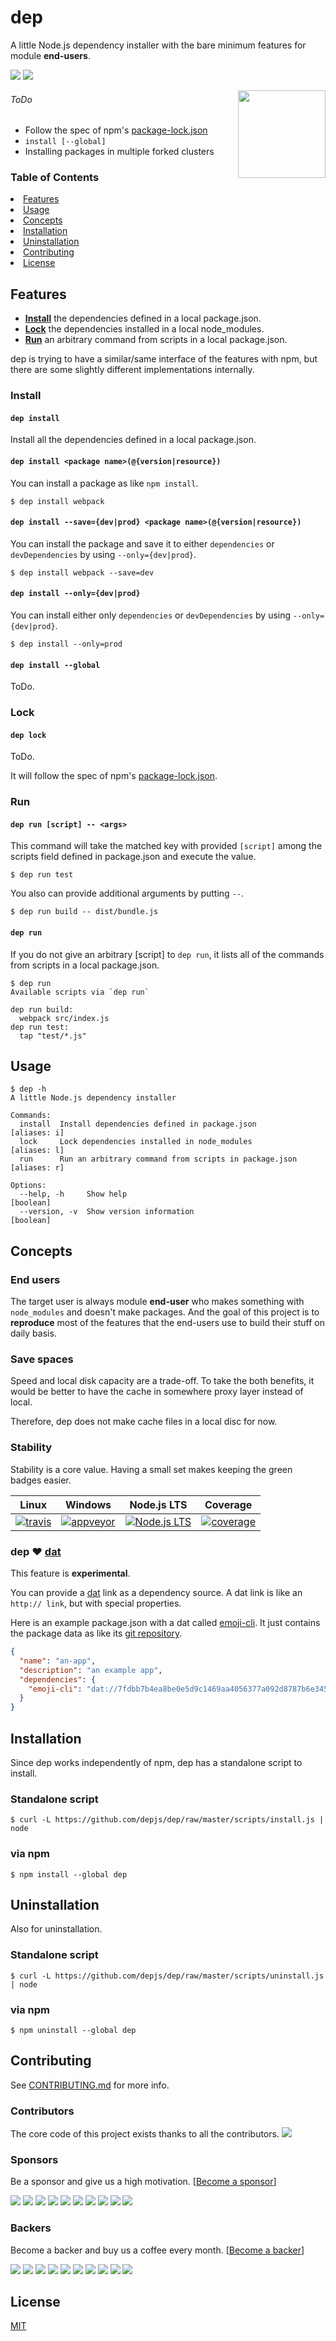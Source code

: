 # dep

A little Node.js dependency installer with the bare minimum features for module **end-users**.

<a href="#backers" alt="sponsors on Open Collective"><img src="https://opencollective.com/dep/backers/badge.svg" /></a> <a href="#sponsors" alt="Sponsors on Open Collective"><img src="https://opencollective.com/dep/sponsors/badge.svg" />

[<img src="https://raw.githubusercontent.com/depjs/artwork/master/logo-500x500.png" align="right" width="140">](https://github.com/depjs/dep)

###### ToDo
+ Follow the spec of npm's [package-lock.json]
+ `install [--global]`
+ Installing packages in multiple forked clusters

### Table of Contents

<li><a href="#features">Features</a></li>
<li><a href="#usage">Usage</a></li>
<li><a href="#concepts">Concepts</a></li>
<li><a href="#installation">Installation</a></li>
<li><a href="#uninstallation">Uninstallation</a></li>
<li><a href="#contributing">Contributing</a></li>
<li><a href="#license">License</a></li>

## Features
+ **<a href="#install">Install</a>** the dependencies defined in a local package.json.
+ **<a href="#lock">Lock</a>** the dependencies installed in a local node_modules.
+ **<a href="#run">Run</a>** an arbitrary command from scripts in a local package.json.

dep is trying to have a similar/same interface of the features with npm, but there are some slightly different implementations internally.

### Install
#### `dep install`
Install all the dependencies defined in a local package.json.

#### `dep install <package name>(@{version|resource})`
You can install a package as like `npm install`.

```console
$ dep install webpack
```

#### `dep install --save={dev|prod} <package name>(@{version|resource})`
You can install the package and save it to either `dependencies` or `devDependencies` by using `--only={dev|prod}`.

```console
$ dep install webpack --save=dev
```

#### `dep install --only={dev|prod}`
You can install either only `dependencies` or `devDependencies` by using `--only={dev|prod}`.

```console
$ dep install --only=prod
```

#### `dep install --global`
ToDo.

### Lock
#### `dep lock`
ToDo.

It will follow the spec of npm's [package-lock.json].

### Run
#### `dep run [script] -- <args>`
This command will take the matched key with provided  `[script]` among the scripts field defined in package.json and execute the value.

```console
$ dep run test
```

You also can provide additional arguments by putting `--`.

```console
$ dep run build -- dist/bundle.js
```

#### `dep run`
If you do not give an arbitrary [script] to `dep run`, it lists all of the commands from scripts in a local package.json.

```console
$ dep run
Available scripts via `dep run`

dep run build:
  webpack src/index.js
dep run test:
  tap "test/*.js"
```

## Usage
```console
$ dep -h
A little Node.js dependency installer

Commands:
  install  Install dependencies defined in package.json             [aliases: i]
  lock     Lock dependencies installed in node_modules              [aliases: l]
  run      Run an arbitrary command from scripts in package.json    [aliases: r]

Options:
  --help, -h     Show help                                             [boolean]
  --version, -v  Show version information                              [boolean]
```

## Concepts

### End users
The target user is always module **end-user** who makes something with `node_modules` and doesn't make packages. And the goal of this project is to **reproduce** most of the features that the end-users use to build their stuff on daily basis.

### Save spaces
Speed and local disk capacity are a trade-off. To take the both benefits, it would be better to have the cache in somewhere proxy layer instead of local.

Therefore, dep does not make cache files in a local disc for now.

### Stability
Stability is a core value. Having a small set makes keeping the green badges easier.

| Linux | Windows | Node.js LTS | Coverage |
| :-: | :-: | :-: | :-: |
| [![travis][t-img]][t-url] | [![appveyor][a-img]][a-url] | [![Node.js LTS][n-img]][n-url] | [![coverage][c-img]][c-url] |

### dep ♥ [dat]
This feature is **experimental**.

You can provide a [dat] link as a dependency source.
A dat link is like an `http:// link`, but with special properties.

Here is an example package.json with a dat called [emoji-cli]. It just contains the package data as like its [git repository].
```json
{
  "name": "an-app",
  "description": "an example app",
  "dependencies": {
    "emoji-cli": "dat://7fdbb7b4ea8be0e5d9c1469aa4056377a092d8787b6e3452faf0ce8390098d02"
  }
}
```

## Installation
Since dep works independently of npm, dep has a standalone script to install.

### Standalone script
```console
$ curl -L https://github.com/depjs/dep/raw/master/scripts/install.js | node
```

### via npm
```console
$ npm install --global dep
```

## Uninstallation
Also for uninstallation.

### Standalone script
```console
$ curl -L https://github.com/depjs/dep/raw/master/scripts/uninstall.js | node
```

### via npm
```console
$ npm uninstall --global dep
```

## Contributing

See [CONTRIBUTING.md][] for more info.

### Contributors

The core code of this project exists thanks to all the contributors.
<a href="graphs/contributors"><img src="https://opencollective.com/dep/contributors.svg?width=890" /></a>

### Sponsors

Be a sponsor and give us a high motivation. [[Become a sponsor](https://opencollective.com/dep#sponsor)]

<a href="https://opencollective.com/dep/sponsor/0/website" target="_blank"><img src="https://opencollective.com/dep/sponsor/0/avatar.svg"></a>
<a href="https://opencollective.com/dep/sponsor/1/website" target="_blank"><img src="https://opencollective.com/dep/sponsor/1/avatar.svg"></a>
<a href="https://opencollective.com/dep/sponsor/2/website" target="_blank"><img src="https://opencollective.com/dep/sponsor/2/avatar.svg"></a>
<a href="https://opencollective.com/dep/sponsor/3/website" target="_blank"><img src="https://opencollective.com/dep/sponsor/3/avatar.svg"></a>
<a href="https://opencollective.com/dep/sponsor/4/website" target="_blank"><img src="https://opencollective.com/dep/sponsor/4/avatar.svg"></a>
<a href="https://opencollective.com/dep/sponsor/5/website" target="_blank"><img src="https://opencollective.com/dep/sponsor/5/avatar.svg"></a>
<a href="https://opencollective.com/dep/sponsor/6/website" target="_blank"><img src="https://opencollective.com/dep/sponsor/6/avatar.svg"></a>
<a href="https://opencollective.com/dep/sponsor/7/website" target="_blank"><img src="https://opencollective.com/dep/sponsor/7/avatar.svg"></a>
<a href="https://opencollective.com/dep/sponsor/8/website" target="_blank"><img src="https://opencollective.com/dep/sponsor/8/avatar.svg"></a>
<a href="https://opencollective.com/dep/sponsor/9/website" target="_blank"><img src="https://opencollective.com/dep/sponsor/9/avatar.svg"></a>

### Backers

Become a backer and buy us a coffee every month.
[[Become a backer](https://opencollective.com/dep#backer)]

<a href="https://opencollective.com/dep/backer/0/website" target="_blank"><img src="https://opencollective.com/dep/backer/0/avatar.svg"></a>
<a href="https://opencollective.com/dep/backer/1/website" target="_blank"><img src="https://opencollective.com/dep/backer/1/avatar.svg"></a>
<a href="https://opencollective.com/dep/backer/2/website" target="_blank"><img src="https://opencollective.com/dep/backer/2/avatar.svg"></a>
<a href="https://opencollective.com/dep/backer/3/website" target="_blank"><img src="https://opencollective.com/dep/backer/3/avatar.svg"></a>
<a href="https://opencollective.com/dep/backer/4/website" target="_blank"><img src="https://opencollective.com/dep/backer/4/avatar.svg"></a>
<a href="https://opencollective.com/dep/backer/5/website" target="_blank"><img src="https://opencollective.com/dep/backer/5/avatar.svg"></a>
<a href="https://opencollective.com/dep/backer/6/website" target="_blank"><img src="https://opencollective.com/dep/backer/6/avatar.svg"></a>
<a href="https://opencollective.com/dep/backer/7/website" target="_blank"><img src="https://opencollective.com/dep/backer/7/avatar.svg"></a>
<a href="https://opencollective.com/dep/backer/8/website" target="_blank"><img src="https://opencollective.com/dep/backer/8/avatar.svg"></a>
<a href="https://opencollective.com/dep/backer/9/website" target="_blank"><img src="https://opencollective.com/dep/backer/9/avatar.svg"></a>

## License
[MIT][]

[t-img]: https://img.shields.io/travis/depjs/dep/master.svg
[t-url]: https://travis-ci.org/depjs/dep
[a-img]: https://img.shields.io/appveyor/ci/depjs/dep/master.svg
[a-url]: https://ci.appveyor.com/project/depjs/dep/branch/master
[n-img]: https://img.shields.io/node/v/lts.svg
[n-url]: https://github.com/nodejs/LTS#lts-schedule1
[c-img]: https://img.shields.io/coveralls/depjs/dep/master.svg
[c-url]: https://coveralls.io/github/depjs/dep
[npm]: https://github.com/npm/npm
[dat]: https://datproject.org/
[emoji-cli]: https://datproject.org/watilde/emoji-cli
[git repository]: https://github.com/watilde/emoji-cli
[twitter]: https://twitter.com/watilde
[package-lock.json]: https://github.com/npm/npm/blob/latest/doc/spec/package-lock.md
[CONTRIBUTING.md]: https://github.com/depjs/dep/blob/master/.github/CONTRIBUTING.md
[MIT]: https://github.com/depjs/dep/blob/master/LICENSE
